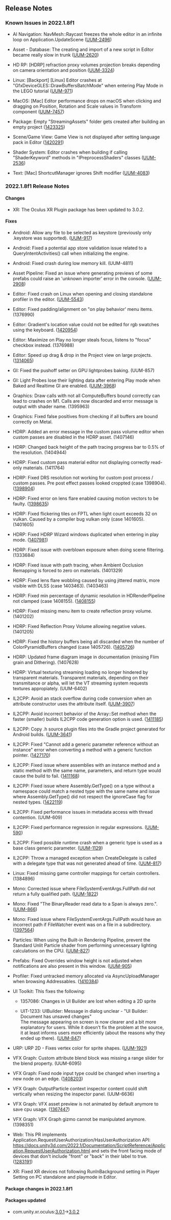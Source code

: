 ## Release Notes

### Known Issues in 2022.1.8f1

-   AI Navigation: NavMesh::Raycast freezes the whole editor in an infinite loop on Application.UpdateScene ([UUM-2496](https://issuetracker.unity3d.com/issues/navmesh-raycast-freezes-the-whole-editor-in-an-infinite-loop-on-application-dot-updatescene))

-   Asset - Database: The creating and import of a new script in Editor became really slow in trunk ([UUM-2620](https://issuetracker.unity3d.com/issues/the-creating-and-import-of-a-new-script-in-editor-became-really-slow-in-trunk))

-   HD RP: \[HDRP\] refraction proxy volumes projection breaks depending on camera orientation and position ([UUM-3324](https://issuetracker.unity3d.com/issues/hdrp-refraction-proxy-volumes-projection-breaks-depending-on-camera-orientation-and-position))

-   Linux: \[Backport\] \[Linux\] Editor crashes at \"GfxDeviceGLES::DrawBuffersBatchMode\" when entering Play Mode in the LEGO tutorial ([UUM-971](https://issuetracker.unity3d.com/issues/backport-linux-editor-crashes-at-gfxdevicegles-drawbuffersbatchmode-when-entering-play-mode-in-the-lego-tutorial))

-   MacOS: \[Mac\] Editor performance drops on macOS when clicking and dragging on Position, Rotation and Scale values in Transform component ([UUM-7457](https://issuetracker.unity3d.com/issues/mac-editor-performance-drops-on-macos-when-clicking-and-dragging-on-position-rotation-and-scale-values-in-transform-component))

-   Package: Empty \"StreamingAssets\" folder gets created after building an empty project ([1423325](https://issuetracker.unity3d.com/issues/empty-streamingassets-folder-gets-created-after-building-an-empty-project))

-   Scene/Game View: Game View is not displayed after setting language pack in Editor ([1420291](https://issuetracker.unity3d.com/issues/gameview-is-not-displayed-after-setting-language-pack-in-unityeditor))

-   Shader System: Editor crashes when building if calling \"ShaderKeyword\" methods in \"IPreprocessShaders\" classes ([UUM-2536](https://issuetracker.unity3d.com/issues/editor-crashes-when-building-if-calling-shaderkeyword-methods-in-ipreprocessshaders-classes))

-   Text: \[Mac\] ShortcutManager ignores Shift modifier ([UUM-4083](https://issuetracker.unity3d.com/issues/mac-shortcutmanager-ignores-shift-modifier-1))

### 2022.1.8f1 Release Notes

#### Changes

-   XR: The Oculus XR Plugin package has been updated to 3.0.2.

#### Fixes

-   Android: Allow any file to be selected as keystore (previously only .keystore was supported). ([UUM-917](https://issuetracker.unity3d.com/issues/backport-keystore-file-is-not-recognized-by-editor-when-keystore-has-any-other-extension-than-keystore))

-   Android: Fixed a potential app store validation issue related to a QueryIntentActivities() call when initializing the engine.

-   Android: Fixed crash during low memory kill. (UUM-4811)

-   Asset Pipeline: Fixed an issue where generating previews of some prefabs could raise an \'unknown importer\' error in the console. ([UUM-2908](https://issuetracker.unity3d.com/issues/backport-asset-importer-errors-on-the-initial-import-of-prefabs))

-   Editor: Fixed crash on Linux when opening and closing standalone profiler in the editor. ([UUM-5543](https://issuetracker.unity3d.com/issues/profiler-linux-standalone-profiler-does-not-open-logs-externalprocess-onexitedmainthread-1))

-   Editor: Fixed padding/alignment on \"on play behavior\' menu items. (1376990)

-   Editor: Gradient\'s location value could not be edited for rgb swatches using the keyboard. ([1420954](https://issuetracker.unity3d.com/issues/impossible-to-change-the-gradients-location-value-in-the-visual-effects-graph-when-using-the-keyboard))

-   Editor: Maximize on Play no longer steals focus, listens to \"focus\" checkbox instead. (1376988)

-   Editor: Speed up drag & drop in the Project view on large projects. ([1314065](https://issuetracker.unity3d.com/issues/dragging-and-dropping-asset-in-the-inspector-is-taking-upwards-of-3-seconds-everytime))

-   GI: Fixed the pushoff setter on GPU lightprobes baking. (UUM-857)

-   GI: Light Probes lose their lighting data after entering Play mode when Baked and Realtime GI are enabled. ([UUM-3968](https://issuetracker.unity3d.com/issues/lightprobes-probes-lose-their-lighting-data-after-entering-play-mode-when-baked-and-realtime-gi-are-enabled))

-   Graphics: Draw calls with not all ComputeBuffers bound correctly can lead to crashes on M1. Calls are now discarded and error message is output with shader name. (1395963)

-   Graphics: Fixed false positives from checking if all buffers are bound correctly on Metal.

-   HDRP: Added an error message in the custom pass volume editor when custom passes are disabled in the HDRP asset. (1407146)

-   HDRP: Changed back height of the path tracing progress bar to 0.5% of the resolution. (1404944)

-   HDRP: Fixed custom pass material editor not displaying correctly read-only materials. (1411764)

-   HDRP: Fixed DRS resolution not working for custom post process / custom passes. Pre post effect passes looked croppted (case 1398904). ([1398904](https://issuetracker.unity3d.com/issues/hdrp-drs-with-custom-pass-render-only-a-cropped-up-slash-scaled-up-version-when-both-at-active-drs-plus-custom-pass))

-   HDRP: Fixed error on lens flare enabled causing motion vectors to be faulty. ([1398635](https://issuetracker.unity3d.com/issues/hdrp-motion-blur-and-taa-cause-blurriness-when-using-lens-flare-and-having-decals-disabled))

-   HDRP: Fixed flickering tiles on FPTL when light count exceeds 32 on vulkan. Caused by a compiler bug vulkan only (case 1401605). (1401605)

-   HDRP: Fixed HDRP Wizard windows duplicated when entering in play mode. ([1407981](https://issuetracker.unity3d.com/issues/empty-hdrp-wizard-window-is-initialised-when-entering-the-play-mode))

-   HDRP: Fixed issue with overblown exposure when doing scene filtering. (1333684)

-   HDRP: Fixed issue with path tracing, when Ambient Occlusion Remapping is forced to zero on materials. (1401329)

-   HDRP: Fixed lens flare wobbling caused by using jittered matrix, more visible with DLSS (case 1403463). (1403463)

-   HDRP: Fixed min percentage of dynamic resolution in HDRenderPipeline not clamped (case 1408155). ([1408155](https://issuetracker.unity3d.com/issues/hdrp-drs-settings-max-screen-percent-not-clamped-by-min-screen-percent-value))

-   HDRP: Fixed missing menu item to create reflection proxy volume. (1401202)

-   HDRP: Fixed Reflection Proxy Volume allowing negative values. (1401205)

-   HDRP: Fixed the history buffers being all discarded when the number of ColorPyramidBuffers changed (case 1405726). ([1405726](https://issuetracker.unity3d.com/issues/hdrp-volumetric-clouds-jumps-when-entering-a-local-volume-with-some-features-like-ssr))

-   HDRP: Updated frame diagram image in documentation (missing Flim grain and Dithering). (1407628)

-   HDRP: Virtual texturing streaming loading no longer hindered by transparent materials. Transparent materials, depending on their transmitance or alpha, will let the VT streaming system requests textures appropiately. (UUM-6402)

-   IL2CPP: Avoid an stack overflow during code conversion when an attribute constructor uses the attribute itself. ([UUM-3907](https://issuetracker.unity3d.com/issues/il2cpp-project-with-nhibernate-library-fails-to-build-when-using-il2cpp-scripting-backend))

-   IL2CPP: Avoid incorrect behavior of the Array::Set method when the faster (smaller) builds IL2CPP code generation option is used. ([1411185](https://issuetracker.unity3d.com/issues/il2cpp-2d-vector3-array-converted-to-2d-vector4-array-has-zeroed-vectors-in-player-whose-code-generation-is-for-faster-runtime))

-   IL2CPP: Copy .h source plugin files into the Gradle project generated for Android builds. ([UUM-3641](https://issuetracker.unity3d.com/issues/header-files-are-not-included-in-exported-projects-when-using-il2cpp-scripting-backend))

-   IL2CPP: Fixed \"Cannot add a generic parameter reference without an instance\" error when converting a method with a generic function pointer. ([1427170](https://issuetracker.unity3d.com/issues/il2cpp-exception-when-using-function-pointer-with-generic-parameter-from-type-and-method))

-   IL2CPP: Fixed issue where assemblies with an instance method and a static method with the same name, parameters, and return type would cause the build to fail. ([1411168](https://issuetracker.unity3d.com/issues/build-fails-with-error-unity-dot-il2cpp-dot-hashcodecollisionexception-when-opc-dot-uafx-dot-client-dot-dll-is-included-in-the-project))

-   IL2CPP: Fixed issue where Assembly.GetType() on a type without a namespace could match a nested type with the same name and issue where Assembly.GetType() did not respect the ignoreCase flag for nested types. ([1422119](https://issuetracker.unity3d.com/issues/il2cpp-assembly-dot-gettype-returns-a-nested-class-when-the-nested-class-is-defined-before-the-non-nested-one))

-   IL2CPP: Fixed performance issues in metadata access with thread contention. (UUM-609)

-   IL2CPP: Fixed performance regression in regular expressions. ([UUM-590](https://issuetracker.unity3d.com/issues/il2cpp-regex-perfomance-regression-when-using-il2cpp-scripting-backend))

-   IL2CPP: Fixed possible runtime crash when a generic type is used as a base class generic parameter. ([UUM-1129](https://issuetracker.unity3d.com/issues/inflatefielddefinition-crash-in-builds-when-a-specific-script-is-included-and-il2cpp-code-generation-is-set-to-faster-runtime))

-   IL2CPP: Throw a managed exception when CreateDelegate is called with a delegate type that was not generated ahead of time. ([UUM-817](https://issuetracker.unity3d.com/issues/crashes-with-interfaceactioninvoker2-int-il2cppobject-star-when-launching-il2cpp-build-with-input-system))

-   Linux: Fixed missing game controller mappings for certain controllers. (1384896)

-   Mono: Corrected issue where FileSystemEventArgs.FullPath did not return a fully qualified path. ([UUM-1822](https://issuetracker.unity3d.com/issues/backport-failed-to-load-a-custom-asset-when-using-naninovel-package))

-   Mono: Fixed \"The BinaryReader read data to a Span is always zero.\". ([UUM-866](https://issuetracker.unity3d.com/issues/backport-the-binaryreader-read-data-to-a-span-is-always-zero))

-   Mono: Fixed issue where FileSystemEventArgs.FullPath would have an incorrect path if FileWatcher event was on a file in a subdirectory. ([1397564](https://issuetracker.unity3d.com/issues/filesystemwatcher-returns-bad-file-path))

-   Particles: When using the Built-in Rendering Pipeline, prevent the Standard Unlit Particle shader from performing unnecessary lighting calculations on the CPU. ([UUM-827](https://issuetracker.unity3d.com/issues/backport-duplicate-unlit-particle-system-draw-calls-cant-be-batched-when-there-are-multiple-lights-in-the-scene))

-   Prefabs: Fixed Overrides window height is not adjusted when notifications are also present in this window. ([UUM-905](https://issuetracker.unity3d.com/issues/backport-overrides-window-height-is-not-adjusted-when-notifications-also-present-in-this-window))

-   Profiler: Fixed untracked memory allocated via AsyncUploadManager when browsing Addressables. ([1410384](https://issuetracker.unity3d.com/issues/allocated-memory-block-with-no-root-area-cannot-be-tracked-when-loading-asset-bundles))

-   UI Toolkit: This fixes the following:

    -   1357086: Changes in UI Builder are lost when editing a 2D sprite

    -   UIT-1233: UIBuilder: Message in dialog unclear - \"UI Builder: Document has unsaved changes\"\
        The message appearing on screen is now clearer and a bit more explanatory for users. While it doesn\'t fix the problem at the source, it at least informs users more efficiently (about the reasons why they ended up there). ([UUM-847](https://issuetracker.unity3d.com/issues/backport-changes-in-ui-builder-are-lost-when-editing-a-2d-sprite))

-   URP: URP 2D - Fixes vertex color for sprite shapes. ([UUM-1921](https://issuetracker.unity3d.com/issues/2d-sprite-shape-urp-spriteshape-alpha-value-of-color-not-working-when-using-urp-and-sprite-lit-default-mat))

-   VFX Graph: Custom attribute blend block was missing a range slider for the blend property. (UUM-6095)

-   VFX Graph: Fixed node input type could be changed when inserting a new node on an edge. ([1408203](https://issuetracker.unity3d.com/issues/inserting-operator-changes-the-type))

-   VFX Graph: OutputParticle context inspector content could shift vertically when resizing the inspector panel. (UUM-6636)

-   VFX Graph: VFX asset preview is not animated by default anymore to save cpu usage. ([1367447](https://issuetracker.unity3d.com/issues/editor-has-unstable-fps-when-vfx-graph-is-open))

-   VFX Graph: VFX Graph gizmo cannot be manipulated anymore. (1398351)

-   Web: This PR implements Application.RequestUserAuthorization/HasUserAuthorization API:\
    https://docs.unity3d.com/2022.1/Documentation/ScriptReference/Application.RequestUserAuthorization.html and sets the front facing mode of devices that don\'t include \"front\" or \"back\" in their label to true. ([1283191](https://issuetracker.unity3d.com/issues/webgl-webcamdevice-dot-isfrontfacing-always-returns-false-on-webgl-android))

-   XR: Fixed XR devices not following RunInBackground setting in Player Setting on PC standalone and playmode in Editor.

#### Package changes in 2022.1.8f1

#### Packages updated

-   com.unity.xr.oculus:[3.0.1](https://docs.unity3d.com/Packages/com.unity.xr.oculus@3.0//changelog/CHANGELOG.html)→[3.0.2](https://docs.unity3d.com/Packages/com.unity.xr.oculus@3.0//changelog/CHANGELOG.html)
